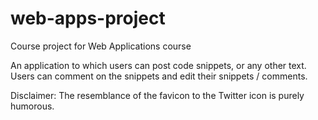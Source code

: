 # web-apps-project
Course project for Web Applications course

An application to which users can post code snippets, or any other text. Users can comment on the snippets and edit their snippets / comments.

Disclaimer: The resemblance of the favicon to the Twitter icon is purely humorous.
